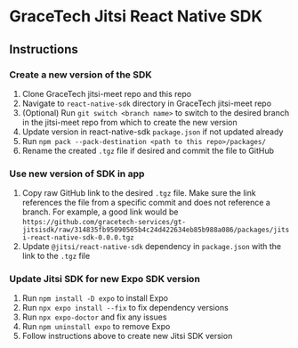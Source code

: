 # GraceTech Jitsi React Native SDK

## Instructions

### Create a new version of the SDK

1. Clone GraceTech jitsi-meet repo and this repo
2. Navigate to `react-native-sdk` directory in GraceTech jitsi-meet repo
3. (Optional) Run `git switch <branch name>` to switch to the desired branch in the jitsi-meet repo from which to create the new version
4. Update version in react-native-sdk `package.json` if not updated already
5. Run `npm pack --pack-destination <path to this repo>/packages/`
6. Rename the created `.tgz` file if desired and commit the file to GitHub

### Use new version of SDK in app

1. Copy raw GitHub link to the desired `.tgz` file. Make sure the link references the file from a specific commit and does not reference a branch. For example, a good link would be `https://github.com/gracetech-services/gt-jitsisdk/raw/314835fb95090505b4c24d422634eb85b988a086/packages/jitsi-react-native-sdk-0.0.0.tgz`
2. Update `@jitsi/react-native-sdk` dependency in `package.json` with the link to the `.tgz` file

### Update Jitsi SDK for new Expo SDK version

1. Run `npm install -D expo` to install Expo
2. Run `npx expo install --fix` to fix dependency versions
3. Run `npx expo-doctor` and fix any issues
4. Run `npm uninstall expo` to remove Expo
5. Follow instructions above to create new Jitsi SDK version
